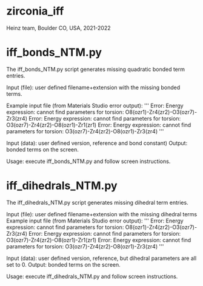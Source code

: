 # zirconia_iff
Heinz team, Boulder CO, USA, 2021-2022

# iff_bonds_NTM.py
The iff_bonds_NTM.py script generates missing quadratic bonded term entries.

Input (file): user defined filename+extension with the missing bonded terms. 

Example input file (from Materials Studio error output):
'''
Error: Energy expression: cannot find parameters for torsion: O8(ozr1)-Zr4(zr2)-O3(ozr7)-Zr3(zr4)
Error: Energy expression: cannot find parameters for torsion: O3(ozr7)-Zr4(zr2)-O8(ozr1)-Zr1(zr1)
Error: Energy expression: cannot find parameters for torsion: O3(ozr7)-Zr4(zr2)-O8(ozr1)-Zr3(zr4)
'''

Input (data): user defined version, reference and bond constant)
Output: bonded terms on the screen.

Usage: execute iff_bonds_NTM.py and follow screen instructions.

# iff_dihedrals_NTM.py

The iff_dihedrals_NTM.py script generates missing dihedral term entries.

Input (file): user defined filename+extension with the missing dihedral terms 
Example input file (from Materials Studio error output):
'''
Error: Energy expression: cannot find parameters for torsion: O8(ozr1)-Zr4(zr2)-O3(ozr7)-Zr3(zr4)
Error: Energy expression: cannot find parameters for torsion: O3(ozr7)-Zr4(zr2)-O8(ozr1)-Zr1(zr1)
Error: Energy expression: cannot find parameters for torsion: O3(ozr7)-Zr4(zr2)-O8(ozr1)-Zr3(zr4)
'''

Input (data): user defined version, reference, but dihedral parameters are all set to 0.
Output: bonded terms on the screen.

Usage: execute iff_dihedrals_NTM.py and follow screen instructions.
